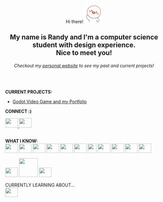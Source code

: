 <div align="center">

Hi there!<img height="60" width="60" src="https://github.com/iamRandy/iamRandy/blob/main/wavegif.gif" alt="Your Image">

## My name is Randy and I'm a computer science student with design experience. <br>Nice to meet you!
 
</div>


<i><h6 align="center">Checkout my <a href="https://randythai.com/">personal website</a> to see my past and current projects!</h6></i>
<br><br>
<b>CURRENT PROJECTS:</b>
- <a href="https://randythai.com">Godot Video Game and my Portfolio</a>

<b>CONNECT :)</b><br>

<a href="https://www.linkedin.com/in/randythai/"><img height="30" width="40" src="https://raw.githubusercontent.com/rahuldkjain/github-profile-readme-generator/master/src/images/icons/Social/linked-in-alt.svg" /> </a>
<a href="mailto:randythai360@gmail.com"><img height="30" width="40" src="https://upload.wikimedia.org/wikipedia/commons/7/7e/Gmail_icon_%282020%29.svg"/></a>
<br><br>

<b>WHAT I KNOW:</b> <br>
<img height="30" width="40" src="https://www.vectorlogo.zone/logos/java/java-icon.svg"/> 
<img height="30" width="40" src="https://www.vectorlogo.zone/logos/python/python-icon.svg"/> 
<img height="30" width="40" src="https://upload.wikimedia.org/wikipedia/commons/9/99/Unofficial_JavaScript_logo_2.svg"/> 
<img height="30" width="40" src="https://upload.wikimedia.org/wikipedia/commons/6/61/HTML5_logo_and_wordmark.svg"/> 
<img height="30" width="40" src="https://www.vectorlogo.zone/logos/w3_css/w3_css-icon.svg"/> 
<img height="30" width="40" src="https://upload.wikimedia.org/wikipedia/commons/b/bd/Logo_C_sharp.svg"/> 
<img height="30" width="28" src="https://www.vectorlogo.zone/logos/swift/swift-icon.svg"/> 
<img height="30" width="40" src="https://upload.wikimedia.org/wikipedia/commons/c/cf/Lua-Logo.svg"/> 
<img height="30" width="40" src="https://upload.wikimedia.org/wikipedia/commons/1/18/C_Programming_Language.svg"/>
<img height="30" width="40" src="https://upload.wikimedia.org/wikipedia/commons/4/4c/Typescript_logo_2020.svg"/>
<img height="30" width="40" src="https://upload.wikimedia.org/wikipedia/commons/f/ff/OCaml_Logo.svg"/>

<img height="30" width="40" src="https://upload.wikimedia.org/wikipedia/commons/a/a7/React-icon.svg"/> <img height="60" width="60" src="https://www.vectorlogo.zone/logos/mysql/mysql-ar21.svg"/>
<img height="30" width="40" src="https://upload.wikimedia.org/wikipedia/commons/b/b2/Bootstrap_logo.svg"/>

CURRENTLY LEARNING ABOUT...<br>
<img height="30" width="40" src="https://upload.wikimedia.org/wikipedia/commons/f/fa/Microsoft_Azure.svg"/>
<!--
**iamRandy/iamRandy** is a ✨ _special_ ✨ repository because its `README.md` (this file) appears on your GitHub profile.

Here are some ideas to get you started:

- 🔭 I’m currently working on ...
- 🌱 I’m currently learning ...
- 👯 I’m looking to collaborate on ...
- 🤔 I’m looking for help with ...
- 💬 Ask me about ...
- 📫 How to reach me: ...
- 😄 Pronouns: ...
- ⚡ Fun fact: ...
-->
